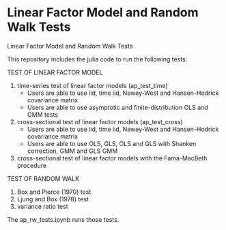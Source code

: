 # Linear Factor Model and Random Walk Tests
 Linear Factor Model and Random Walk Tests

This repository includes the julia code to run the following tests:

TEST OF LINEAR FACTOR MODEL
1) time-series test of linear factor models (ap_test_time)
   - Users are able to use iid, time iid, Newey-West and Hansen-Hodrick covariance matrix
   - Users are able to use asymptotic and finite-distribution OLS and GMM tests
2) cross-sectional test of linear factor models (ap_test_cross)
   - Users are able to use iid, time iid, Newey-West and Hansen-Hodrick covariance matrix
   - Users are able to use OLS, GLS, OLS and GLS with Shanken correction, GMM and GLS GMM
3) cross-sectional test of linear factor models with the Fama-MacBeth procedure

TEST OF RANDOM WALK
1) Box and Pierce (1970) test
2) Ljung and Box (1978) test
3) variance ratio test


The ap_rw_tests.ipynb runs those tests.
